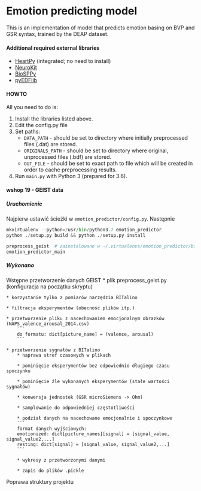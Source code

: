# Emotion predicting model
This is an implementation of model that predicts emotion basing on BVP and GSR syntax, trained by the DEAP dataset.

#### Additional required external libraries
* [HeartPy](https://github.com/paulvangentcom/heartrate_analysis_python) (integrated; no need to install)
* [NeuroKit](https://github.com/neuropsychology/NeuroKit.py)
* [BioSPPy](https://github.com/PIA-Group/BioSPPy)
* [pyEDFlib](https://github.com/holgern/pyedflib)

#### HOWTO
All you need to do is:
1. Install the libraries listed above.
1. Edit the config.py file
1. Set paths:
    * `DATA_PATH` - should be set to directory where initially preprocessed files (.dat) are stored.
    * `ORIGINALS_PATH` - should be set to directory where original, unprocessed files (.bdf) are stored.
    * `OUT_FILE` - should be set to exact path to file which will be created in order to cache preprocessing results.
1. Run `main.py` with Python 3 (prepared for 3.6).


#### wshop 19 - GEIST data

##### Uruchomienie

Najpierw ustawić ścieżki w `emotion_predictor/config.py`. Następnie

```python
mkvirtualenv --python=/usr/bin/python3.7 emotion_predictor
python ./setup.py build && python ./setup.py install

preprocess_geist  # zainstalowane w ~/.virtualenvs/emotion_predictor/bin/preprocess_geist
emotion_predictor_main
```

##### Wykonano

Wstępne przetworzenie danych GEIST
    * plik preprocess_geist.py (konfiguracja na początku skryptu)

    * korzystanie tylko z pomiarów narzędzia BITalino

    * filtracja eksperymentów (obecność plików itp.)

    * przetworzenie pliku z nacechowaniem emocjonalnym obrazków (NAPS_valence_arousal_2014.csv)
        ```
        do formatu: dict[picture_name] = (valence, arousal)
        ```

    * przetworzenie sygnałów z BITalino
        * naprawa stref czasowych w plikach

        * pominięcie eksperymentów bez odpowiednio długiego czasu spoczynku

        * pominięcie źle wykonanych eksperymentów (stałe wartości sygnałów)

        * konwersja jednostek (GSR microSiemens -> Ohm)

        * samplowanie do odpowiedniej częstotliwości

        * podział danych na nacechowane emocjonalnie i spoczynkowe
        ```
        format danych wyjściowych:
        emotionized: dict[picture_names][signal] = [signal_value, signal_value2,...]
        resting: dict[signal] = [signal_value, signal_value2,...]
        ```

        * wykresy z przetworzonymi danymi

        * zapis do plików .pickle

Poprawa struktury projektu


